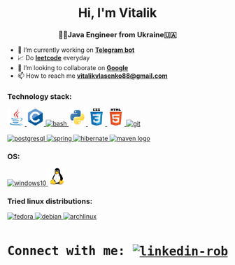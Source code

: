 <h1 align="center">Hi, I'm Vitalik</h1>
<h3 align="center">👨‍💻Java Engineer from Ukraine🇺🇦</h3> 

- 🔭 I’m currently working on [**Telegram bot**](#)
- 📈 Do [**leetcode**](https://leetcode.com/pirog-x) everyday
- 👯 I’m looking to collaborate on [**Google**](https://google.com/) 
- 📫 How to reach me **vitalikvlasenko88@gmail.com** 


<h3 align="left">Technology stack:</h3>
<p align="left">
    <a href="https://www.java.com" target="_blank" rel="noreferrer">
        <img src="https://raw.githubusercontent.com/devicons/devicon/master/icons/java/java-original.svg" alt="java" width="40" height="40" />
    </a>
    <a href="https://www.cprogramming.com/" target="_blank" rel="noreferrer">
        <img src="https://raw.githubusercontent.com/devicons/devicon/master/icons/c/c-original.svg" alt="c" width="40" height="40" />
    </a>
    <a href="https://www.gnu.org/software/bash/" target="_blank" rel="noreferrer">
        <img src="https://upload.wikimedia.org/wikipedia/commons/thumb/4/4b/Bash_Logo_Colored.svg/2048px-Bash_Logo_Colored.svg.png" alt="bash" width="40" height="40" />
    </a>
    <a href="https://www.python.org" target="_blank" rel="noreferrer">
        <img src="https://raw.githubusercontent.com/devicons/devicon/master/icons/python/python-original.svg" alt="python" width="40" height="40" />
    </a>
    <a href="https://www.w3schools.com/css/" target="_blank" rel="noreferrer">
        <img src="https://raw.githubusercontent.com/devicons/devicon/master/icons/css3/css3-original-wordmark.svg" alt="css3" width="40" height="40" />
    </a>
    <a href="https://www.w3.org/html/" target="_blank" rel="noreferrer">
        <img src="https://raw.githubusercontent.com/devicons/devicon/master/icons/html5/html5-original-wordmark.svg" alt="html5" width="40" height="40" />
    </a>
    <a href="https://git-scm.com/" target="_blank" rel="noreferrer">
        <img src="https://www.vectorlogo.zone/logos/git-scm/git-scm-icon.svg" alt="git" width="40" height="40" />
    </a>
    <br></br>
    <a href="https://www.postgresql.org" target="_blank" rel="noreferrer">
        <img src="https://upload.wikimedia.org/wikipedia/commons/thumb/2/29/Postgresql_elephant.svg/1985px-Postgresql_elephant.svg.png" alt="postgresql" width="40" height="40" />
    </a>
    <a href="https://spring.io/" target="_blank" rel="noreferrer">
        <img src="https://www.vectorlogo.zone/logos/springio/springio-icon.svg" alt="spring" width="40" height="40" />
    </a>
    <a href="https://hibernate.org/" target="_blank" rel="noreferrer">
        <img src="https://hibernate.org/images/hibernate-logo.svg" alt="hibernate" width="140" height="40" />
    </a>
    <a href="https://maven.apache.org/" target="_blank" rel="noreferrer">
        <img src="https://upload.wikimedia.org/wikipedia/commons/thumb/7/7e/Apache_Feather_Logo.svg/96px-Apache_Feather_Logo.svg.png" alt="maven logo" width="40" height="40" />
    </a>
</p>


<h3 align="left">OS:</h3>
<p>
    <a href="https://www.microsoft.com/en-us/windows/" target="_blank" rel="noreferrer">
        <img src="https://www.pngall.com/wp-content/uploads/2/Windows-Logo-PNG-File-Download-Free.png" alt="windows10" width="40" height="40" />
    </a>
    <a href="https://www.linux.org/" target="_blank" rel="noreferrer">
        <img src="https://raw.githubusercontent.com/devicons/devicon/master/icons/linux/linux-original.svg" alt="linux" width="40" height="40" />
    </a>
</p>

<h3 align="left">Tried linux distributions:</h3>
<p>
    <a href="https://getfedora.org/" target="_blank" rel="noreferrer">
        <img src="https://cdn.freebiesupply.com/logos/large/2x/fedora-1-logo-png-transparent.png" alt="fedora" width="40" height="40" />
    </a>
    <a href="https://www.debian.org/" target="_blank" rel="noreferrer">
        <img src="https://upload.wikimedia.org/wikipedia/commons/thumb/6/66/Openlogo-debianV2.svg/145px-Openlogo-debianV2.svg.png" alt="debian" width="40" height="40" />
    </a>
    <a href="https://archlinux.org/" target="_blank" rel="noreferrer">
        <img src="https://upload.wikimedia.org/wikipedia/commons/thumb/a/a5/Archlinux-icon-crystal-64.svg/1024px-Archlinux-icon-crystal-64.svg.png" alt="archlinux" width="40" height="40" />
    </a>
</p>


<pre><h1 align="center">Connect with me: <a href="https://www.linkedin.com/in/vitalii-vlasenko-028056246/" target="blank"><img align="center" src="https://upload.wikimedia.org/wikipedia/commons/thumb/c/ca/LinkedIn_logo_initials.png/800px-LinkedIn_logo_initials.png" alt="linkedin-robert-ciotoiu" height="45" width="45" /></a></h1></pre>
